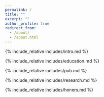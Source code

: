 ```yaml
---
permalink: /
title: ""
excerpt: ""
author_profile: true
redirect_from: 
  - /about/
  - /about.html
---
```


<span class='anchor' id='about-me'></span>
{% include_relative includes/intro.md %}

<span class='anchor' id='-educations'></span>

{% include_relative includes/education.md %}

<span class='anchor' id='-publications'></span>

{% include_relative includes/pub.md %}

<span class='anchor' id='-experience'></span>

{% include_relative includes/research.md %}

<span class='anchor' id='-honors-and-awards'></span>

{% include_relative includes/honers.md %}

